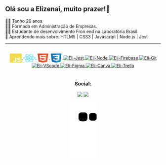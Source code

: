 ## Olá sou a Elizenai, muito prazer!👋

 
 🙋‍♀️ Tenho 26 anos <br>
 👩‍🎓 Formada em Administração de Empresas. <br>
 👩‍💻 Estudante de desenvolvimento Fron end na Laboratória Brasil <br>
 🌱 Aprendendo mais sobre: HTLM5 | CSS3 | Javascript | Node.js | Jest 

-----
<div align="center">
  <a href="https://github.com/elizenai"> 
    <!-- <img height="180em" src="https://github-readme-stats.vercel.app/api?username=elizenai&show_icons=true&theme=bear&include_all_commits=true&count_private=true"/>
   <img height="180em" src="https://github-readme-stats.vercel.app/api/top-langs/?username=elizenai&layout=compact&langs_count=7&theme=bear"/> --> 
</div>  
  
<div style="display: inline_block" align="center"><br>
  <img align="center" alt="Eli-Js" height="30" width="40" src="https://raw.githubusercontent.com/devicons/devicon/master/icons/javascript/javascript-plain.svg">
  <img align="center" alt="Eli-React" height="30" width="40" src="https://raw.githubusercontent.com/devicons/devicon/master/icons/react/react-original.svg">
  <img align="center" alt="Eli-HTML" height="30" width="40" src="https://raw.githubusercontent.com/devicons/devicon/master/icons/html5/html5-original.svg">
  <img align="center" alt="ELi-CSS" height="30" width="40" src="https://raw.githubusercontent.com/devicons/devicon/master/icons/css3/css3-original.svg">
  <img align="center" alt="Eli-Jest" height="30" width="40" src="https://cdn.jsdelivr.net/gh/devicons/devicon/icons/jest/jest-plain.svg">
  <img align="center" alt="Eli-Node" height="30" width="40" src="https://cdn.jsdelivr.net/gh/devicons/devicon/icons/nodejs/nodejs-original.svg" />
  <img align="center" alt="Eli-Firebase" height="30" width="40" src="https://cdn.jsdelivr.net/gh/devicons/devicon/icons/firebase/firebase-plain.svg" />
  <img align="center" alt="Eli-Git" height="30" width="40" src="https://cdn.jsdelivr.net/gh/devicons/devicon/icons/git/git-original.svg" />
  <img align="center" alt="Eli-VScode" height="30" width="40" src="https://cdn.jsdelivr.net/gh/devicons/devicon/icons/vscode/vscode-original.svg" />
  <img align="center" alt="Eli-Figma" height="30" width="40" src="https://cdn.jsdelivr.net/gh/devicons/devicon/icons/figma/figma-original.svg" />
  <img align="center" alt="Eli-Canva" height="30" width="40" src="https://cdn.jsdelivr.net/gh/devicons/devicon/icons/canva/canva-original.svg" />
  <img align="center" alt="Eli-Trello" height="30" width="40" src="https://cdn.jsdelivr.net/gh/devicons/devicon/icons/trello/trello-plain.svg" />
  <br>
  <br>
  
  <div align="center"> 
    <h3> Social: </h3>
    <a href="https:https://www.linkedin.com/in/elizenai/" target="_blank"><img src="https://img.shields.io/badge/LinkedIn-0077B5?style=for-the-badge&logo=linkedin&logoColor=white" target="_blank"></a>  
    <a href="https://www.instagram.com/elizenay/" target="_blank"><img src="https://img.shields.io/badge/Instagram-E4405F?style=for-the-badge&logo=instagram&logoColor=white" target="_blank"></a>  
</div>
    
 ![Snake animation](https://github.com/elizenai/elizenai/blob/output/github-contribution-grid-snake.svg)

 


